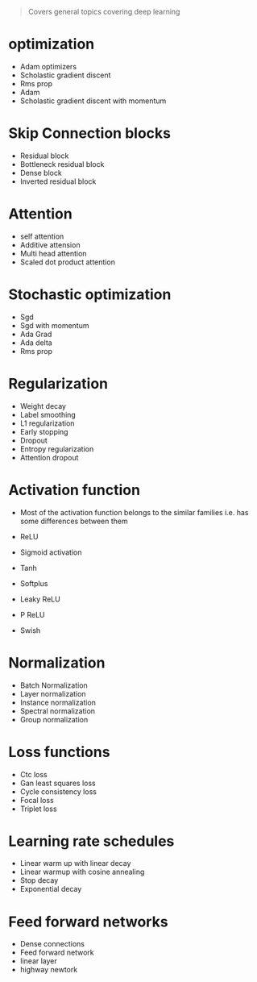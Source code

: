 > Covers general topics covering deep learning

# optimization

- Adam optimizers
- Scholastic gradient discent
- Rms prop
- Adam
- Scholastic gradient discent with momentum

# Skip Connection blocks

- Residual block
- Bottleneck residual block
- Dense block
- Inverted residual block

# Attention

- self attention
- Additive attension
- Multi head attention
- Scaled dot product attention

# Stochastic optimization

- Sgd
- Sgd with momentum
- Ada Grad
- Ada delta
- Rms prop

# Regularization

- Weight decay
- Label smoothing
- L1 regularization
- Early stopping
- Dropout
- Entropy regularization
- Attention dropout

# Activation function

- Most of the activation function belongs to the similar families i.e. has some differences between them

- ReLU
- Sigmoid activation
- Tanh
- Softplus
- Leaky ReLU
- P ReLU
- Swish

# Normalization

- Batch Normalization
- Layer normalization
- Instance normalization
- Spectral normalization
- Group normalization

# Loss functions

- Ctc loss
- Gan least squares loss
- Cycle consistency loss
- Focal loss
- Triplet loss

# Learning rate schedules

- Linear warm up with linear decay
- Linear warmup with cosine annealing
- Stop decay
- Exponential decay

# Feed forward networks

- Dense connections
- Feed forward network
- linear layer
- highway newtork
